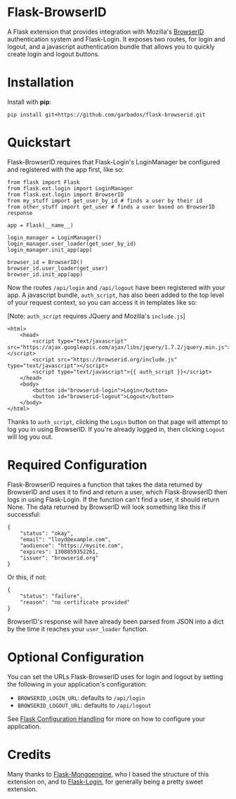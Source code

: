 # Flask-BrowserID

A Flask extension that provides integration with Mozilla's [BrowserID]() authentication system and Flask-Login. It exposes two routes, for login and logout, and a javascript authentication bundle that allows you to quickly create login and logout buttons.

# Installation

Install with **pip**:

    pip install git+https://github.com/garbados/flask-browserid.git

# Quickstart

Flask-BrowserID requires that Flask-Login's LoginManager be configured and registered with the app first, like so:

    from flask import Flask
    from flask.ext.login import LoginManager
    from flask.ext.login import BrowserID
    from my_stuff import get_user_by_id # finds a user by their id
    from other_stuff import get_user # finds a user based on BrowserID response

    app = Flask(__name__)
    
    login_manager = LoginManager()
    login_manager.user_loader(get_user_by_id)
    login_manager.init_app(app)

    browser_id = BrowserID()
    browser_id.user_loader(get_user)
    browser_id.init_app(app)

Now the routes `/api/login` and `/api/logout` have been registered with your app. A javascript bundle, `auth_script`, has also been added to the top level of your request context, so you can access it in templates like so:

[Note: `auth_script` requires JQuery and Mozilla's `include.js`]

    <html>
        <head>
            <script type="text/javascript" src="https://ajax.googleapis.com/ajax/libs/jquery/1.7.2/jquery.min.js"></script>
            <script src="https://browserid.org/include.js" type="text/javascript"></script>
            <script type="text/javascript">{{ auth_script }}</script>
        </head>
        <body>
            <button id="browserid-login">Login</button>
            <button id="browserid-logout">Logout</button>
        </body>
    </html>

Thanks to `auth_script`, clicking the `Login` button on that page will attempt to log you in using BrowserID. If you're already logged in, then clicking `Logout` will log you out.

# Required Configuration

Flask-BrowserID requires a function that takes the data returned by BrowserID and uses it to find and return a user, which Flask-BrowserID then logs in using Flask-Login. If the function can't find a user, it should return None. The data returned by BrowserID will look something like this if successful:

    {
        "status": "okay",
        "email": "lloyd@example.com",
        "audience": "https://mysite.com",
        "expires": 1308859352261,
        "issuer": "browserid.org"
    }

Or this, if not:

    {
        "status": "failure",
        "reason": "no certificate provided"
    }

BrowserID's response will have already been parsed from JSON into a dict by the time it reaches your `user_loader` function.

# Optional Configuration

You can set the URLs Flask-BrowserID uses for login and logout by setting the following in your application's configuration:

* `BROWSERID_LOGIN_URL`: defaults to `/api/login`
* `BROWSERID_LOGOUT_URL`: defaults to `/api/logout`

See [Flask Configuration Handling](http://flask.pocoo.org/docs/config/) for more on how to configure your application.

# Credits

Many thanks to [Flask-Mongoengine](), who I based the structure of this extension on, and to [Flask-Login](), for generally being a pretty sweet extension.